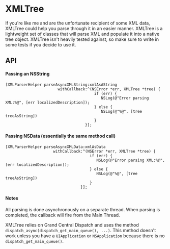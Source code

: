 # XMLTree

If you're like me and  are the unfortunate recipient of some XML data, XMLTree could help you parse through it in an easier manner. 
XMLTree is a lightweight set of classes that will parse XML and populate it into a native tree object.
XMLTree isn't heavily tested against, so make sure to write in some tests if you decide to use it.

## API

#### Passing an NSString
	
	
    [XMLParserHelper parseAsyncXMLString:xmlAsAString
                           withCallback:^(NSError *err, XMLTree *tree) {
                                           if (err) {
                                              NSLog(@"Error parsing XML:%@", [err localizedDescription]);
                                           } else {
                                              NSLog(@"%@", [tree treeAsString])
                                           }
                                       }];
					

#### Passing NSData (essentially the same method call)

    [XMLParserHelper parseAsyncXMLData:xmlAsData
                         withCallback:^(NSError *err, XMLTree *tree) {
                                         if (err) {
                                            NSLog(@"Error parsing XML:%@", [err localizedDescription]);
                                         } else {
                                            NSLog(@"%@", [tree treeAsString])
                                         }
                                     }];

#### Notes
All parsing is done asynchronously on a separate thread. When parsing is completed, the callback will fire from the Main Thread.

XMLTree relies on Grand Central Dispatch and uses the method `dispatch_async(dispatch_get_main_queue(), ...)`. This method
doesn't work unless you have a `UIApplication` or `NSApplication` because there is no `dispatch_get_main_queue()`.
